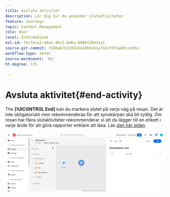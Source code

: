 ```yaml
---
title: Avsluta aktivitet
description: Lär dig hur du använder slutaktiviteten
feature: Journeys
topic: Content Management
role: User
level: Intermediate
exl-id: 76c74ca3-edaa-48c5-8d6a-0906120e31a1
source-git-commit: 7588a675319324e43bbc61a71b1fdfaab9cce93a
workflow-type: tm+mt
source-wordcount: '61'
ht-degree: 11%

---
```


# Avsluta aktivitet{#end-activity}

The **[!UICONTROL End]** kan du markera slutet på varje väg på resan. Det är inte obligatoriskt men rekommenderas för att synskärpan ska bli tydlig. Om resan har flera slutaktiviteter rekommenderar vi att du lägger till en etikett i varje ände för att göra rapporter enklare att läsa. Läs [den här sidan](../reports/live-report.md).

![](../assets/journey54.png)
